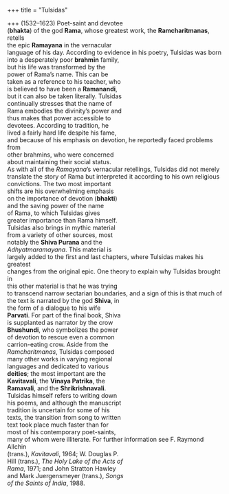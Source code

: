 +++
title = "Tulsidas"

+++
(1532–1623) Poet-saint and devotee  
(**bhakta**) of the god **Rama**, whose greatest work, the **Ramcharitmanas**, retells  
the epic **Ramayana** in the vernacular  
language of his day. According to evidence in his poetry, Tulsidas was born  
into a desperately poor **brahmin** family,  
but his life was transformed by the  
power of Rama’s name. This can be  
taken as a reference to his teacher, who  
is believed to have been a **Ramanandi**,  
but it can also be taken literally. Tulsidas  
continually stresses that the name of  
Rama embodies the divinity’s power and  
thus makes that power accessible to  
devotees. According to tradition, he  
lived a fairly hard life despite his fame,  
and because of his emphasis on devotion, he reportedly faced problems from  
other brahmins, who were concerned  
about maintaining their social status.  
As with all of the *Ramayana*’s vernacular retellings, Tulsidas did not merely  
translate the story of Rama but interpreted it according to his own religious  
convictions. The two most important  
shifts are his overwhelming emphasis  
on the importance of devotion (**bhakti**)  
and the saving power of the name  
of Rama, to which Tulsidas gives  
greater importance than Rama himself.  
Tulsidas also brings in mythic material  
from a variety of other sources, most  
notably the **Shiva Purana** and the  
*Adhyatmaramayana*. This material is  
largely added to the first and last chapters, where Tulsidas makes his greatest  
changes from the original epic. One theory to explain why Tulsidas brought in  
this other material is that he was trying  
to transcend narrow sectarian boundaries, and a sign of this is that much of  
the text is narrated by the god **Shiva**, in  
the form of a dialogue to his wife  
**Parvati**. For part of the final book, Shiva  
is supplanted as narrator by the crow  
**Bhushundi**, who symbolizes the power  
of devotion to rescue even a common  
carrion-eating crow. Aside from the  
*Ramcharitmanas*, Tulsidas composed  
many other works in varying regional  
languages and dedicated to various  
**deities**; the most important are the  
**Kavitavali**, the **Vinaya Patrika**, the  
**Ramavali**, and the **Shrikrishnavali**.  
Tulsidas himself refers to writing down  
his poems, and although the manuscript  
tradition is uncertain for some of his  
texts, the transition from song to written  
text took place much faster than for  
most of his contemporary poet-saints,  
many of whom were illiterate. For further information see F. Raymond Allchin  
(trans.), *Kavitavali*, 1964; W. Douglas P.  
Hill (trans.), *The Holy Lake of the Acts of*  
*Rama*, 1971; and John Stratton Hawley  
and Mark Juergensmeyer (trans.), *Songs*  
*of the Saints of India*, 1988.